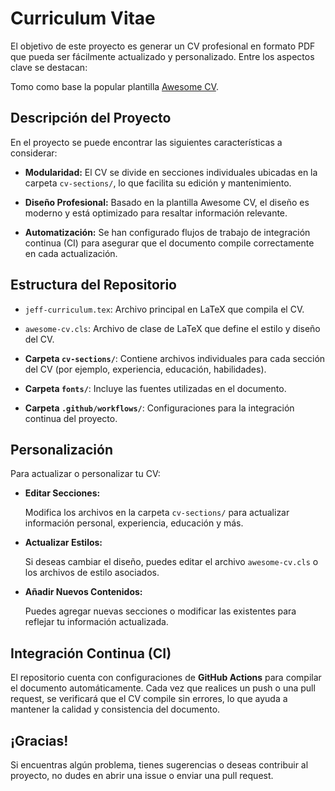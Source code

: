 # Curriculum Vitae

El objetivo de este proyecto es generar un CV profesional en formato PDF que pueda ser fácilmente actualizado y personalizado. Entre los aspectos clave se destacan:

Tomo como base la popular plantilla [Awesome CV](https://github.com/posquit0/Awesome-CV). 

## Descripción del Proyecto

En el proyecto se puede encontrar las siguientes características a considerar:


- **Modularidad:** El CV se divide en secciones individuales ubicadas en la carpeta `cv-sections/`, lo que facilita su edición y mantenimiento.

- **Diseño Profesional:** Basado en la plantilla Awesome CV, el diseño es moderno y está optimizado para resaltar información relevante.

- **Automatización:** Se han configurado flujos de trabajo de integración continua (CI) para asegurar que el documento compile correctamente en cada actualización.


## Estructura del Repositorio

- `jeff-curriculum.tex`: Archivo principal en LaTeX que compila el CV.
- `awesome-cv.cls`: Archivo de clase de LaTeX que define el estilo y diseño del CV.

- **Carpeta `cv-sections/`**: Contiene archivos individuales para cada sección del CV (por ejemplo, experiencia, educación, habilidades).

- **Carpeta `fonts/`**: Incluye las fuentes utilizadas en el documento.

- **Carpeta `.github/workflows/`**: Configuraciones para la integración continua del proyecto.


## Personalización

Para actualizar o personalizar tu CV:

- **Editar Secciones:**

    Modifica los archivos en la carpeta `cv-sections/` para actualizar información personal, experiencia, educación y más.

- **Actualizar Estilos:**

    Si deseas cambiar el diseño, puedes editar el archivo `awesome-cv.cls` o los archivos de estilo asociados.

- **Añadir Nuevos Contenidos:**

    Puedes agregar nuevas secciones o modificar las existentes para reflejar tu información actualizada.

## Integración Continua (CI)

El repositorio cuenta con configuraciones de **GitHub Actions** para compilar el documento automáticamente. Cada vez que realices un push o una pull request, se verificará que el CV compile sin errores, lo que ayuda a mantener la calidad y consistencia del documento.

## ¡Gracias!
Si encuentras algún problema, tienes sugerencias o deseas contribuir al proyecto, no dudes en abrir una issue o enviar una pull request.